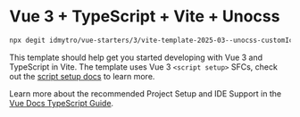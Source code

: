 # Vue 3 + TypeScript + Vite + Unocss

```bash
npx degit idmytro/vue-starters/3/vite-template-2025-03--unocss-customIcons .
```

This template should help get you started developing with Vue 3 and TypeScript in Vite. The template uses Vue 3 `<script setup>` SFCs, check out the [script setup docs](https://v3.vuejs.org/api/sfc-script-setup.html#sfc-script-setup) to learn more.

Learn more about the recommended Project Setup and IDE Support in the [Vue Docs TypeScript Guide](https://vuejs.org/guide/typescript/overview.html#project-setup).
